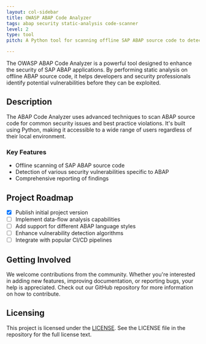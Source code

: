 ```yaml
---
layout: col-sidebar
title: OWASP ABAP Code Analyzer
tags: abap security static-analysis code-scanner
level: 2
type: tool
pitch: A Python tool for scanning offline SAP ABAP source code to detect security vulnerabilities

---
```


The OWASP ABAP Code Analyzer is a powerful tool designed to enhance the security of SAP ABAP applications. By performing static analysis on offline ABAP source code, it helps developers and security professionals identify potential vulnerabilities before they can be exploited.

## Description

The ABAP Code Analyzer uses advanced techniques to scan ABAP source code for common security issues and best practice violations. It's built using Python, making it accessible to a wide range of users regardless of their local environment.

### Key Features

- Offline scanning of SAP ABAP source code
- Detection of various security vulnerabilities specific to ABAP
- Comprehensive reporting of findings

## Project Roadmap

- [X] Publish initial project version
- [ ] Implement data-flow analysis capabilities
- [ ] Add support for different ABAP language styles
- [ ] Enhance vulnerability detection algorithms
- [ ] Integrate with popular CI/CD pipelines

## Getting Involved

We welcome contributions from the community. Whether you're interested in adding new features, improving documentation, or reporting bugs, your help is appreciated. Check out our GitHub repository for more information on how to contribute.

## Licensing

This project is licensed under the [LICENSE](LICENSE). See the LICENSE file in the repository for the full license text.